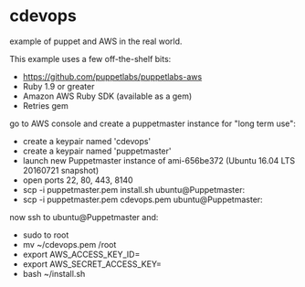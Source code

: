 # cdevops
example of puppet and AWS in the real world.

This example uses a few off-the-shelf bits:

* https://github.com/puppetlabs/puppetlabs-aws
* Ruby 1.9 or greater
* Amazon AWS Ruby SDK (available as a gem)
* Retries gem

go to AWS console and create a puppetmaster instance for "long term use":
* create a keypair named 'cdevops'
* create a keypair named 'puppetmaster'
* launch new Puppetmaster instance of ami-656be372 (Ubuntu 16.04 LTS 20160721 snapshot)
* open ports 22, 80, 443, 8140
* scp -i puppetmaster.pem install.sh ubuntu@Puppetmaster:
* scp -i puppetmaster.pem cdevops.pem ubuntu@Puppetmaster:

now ssh to ubuntu@Puppetmaster and:
* sudo to root
* mv ~/cdevops.pem /root
* export AWS\_ACCESS\_KEY\_ID=
* export AWS\_SECRET\_ACCESS\_KEY=
* bash ~/install.sh

